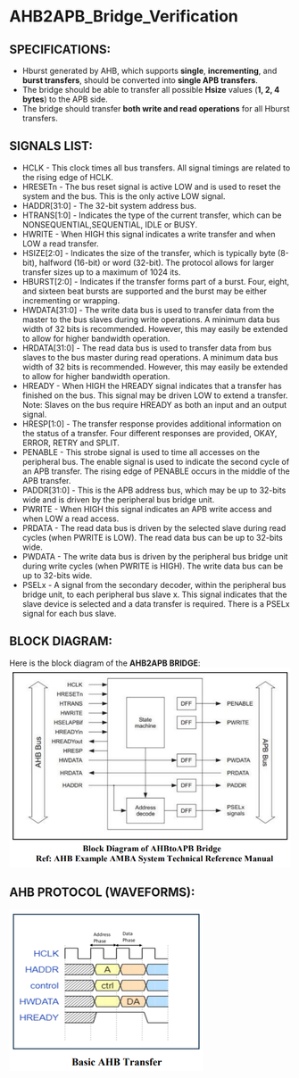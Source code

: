 # AHB2APB_Bridge_Verification
## SPECIFICATIONS:
- Hburst generated by AHB, which supports **single**, **incrementing**, and **burst transfers**, should be converted into **single APB transfers**.  
- The bridge should be able to transfer all possible **Hsize** values (**1, 2, 4 bytes**) to the APB side.  
- The bridge should transfer **both write and read operations** for all Hburst transfers.
## SIGNALS LIST:  
- HCLK - This clock times all bus transfers. All signal timings are related to the rising edge of HCLK.
- HRESETn - The bus reset signal is active LOW and is used to reset the system and the bus. This is the only active LOW signal.
- HADDR[31:0] - The 32-bit system address bus.
- HTRANS[1:0] - Indicates the type of the current transfer, which can be NONSEQUENTIAL,SEQUENTIAL, IDLE or BUSY.  
- HWRITE - When HIGH this signal indicates a write transfer and when LOW a read transfer.  
- HSIZE[2:0] - Indicates the size of the transfer, which is typically byte (8-bit), halfword (16-bit) or word (32-bit). The protocol allows for larger transfer sizes up to a maximum of 1024 its.  
- HBURST[2:0] - Indicates if the transfer forms part of a burst. Four, eight, and sixteen beat bursts are supported and the burst may be either incrementing or wrapping.
- HWDATA[31:0] - The write data bus is used to transfer data from the master to the bus slaves during write operations. A minimum data bus width of 32 bits is recommended. However, this may easily be extended to allow for higher bandwidth operation.
- HRDATA[31:0] - The read data bus is used to transfer data from bus slaves to the bus master during read operations. A minimum data bus width of 32 bits is recommended. However, this may easily be extended to allow for higher bandwidth operation.
- HREADY - When HIGH the HREADY signal indicates that a transfer has finished on the bus. This signal may be driven LOW to extend a transfer. Note: Slaves on the bus require HREADY as both an input and an output signal.
- HRESP[1:0] - The transfer response provides additional information on the status of a transfer. Four different responses are provided, OKAY, ERROR, RETRY and SPLIT.
- PENABLE - This strobe signal is used to time all accesses on the peripheral bus. The enable signal is used to indicate the second cycle of an APB transfer. The rising edge of PENABLE occurs in the middle of the APB transfer.
- PADDR[31:0] - This is the APB address bus, which may be up to 32-bits wide and is driven by the peripheral bus bridge unit.
- PWRITE - When HIGH this signal indicates an APB write access and when LOW a read access.
- PRDATA - The read data bus is driven by the selected slave during read cycles (when PWRITE is LOW). The read data bus can be up to 32-bits wide.
- PWDATA - The write data bus is driven by the peripheral bus bridge unit during write cycles (when PWRITE is HIGH). The write data bus can be up to 32-bits wide.
- PSELx - A signal from the secondary decoder, within the peripheral bus bridge unit, to each peripheral bus slave x. This signal indicates that the slave device is selected and a data transfer is required. There is a PSELx signal for each bus slave.
## BLOCK DIAGRAM:
Here is the block diagram of the **AHB2APB BRIDGE**:
![AHB2APB BRIDGE Block Diagram](BLOCK_DIAGRAM_AHB2APB_BRIDGE.png)

## AHB PROTOCOL (WAVEFORMS):
![BASIC AHB TRANSFER WAVEFORM](BASIC_AHB_TRANSFER.png)
